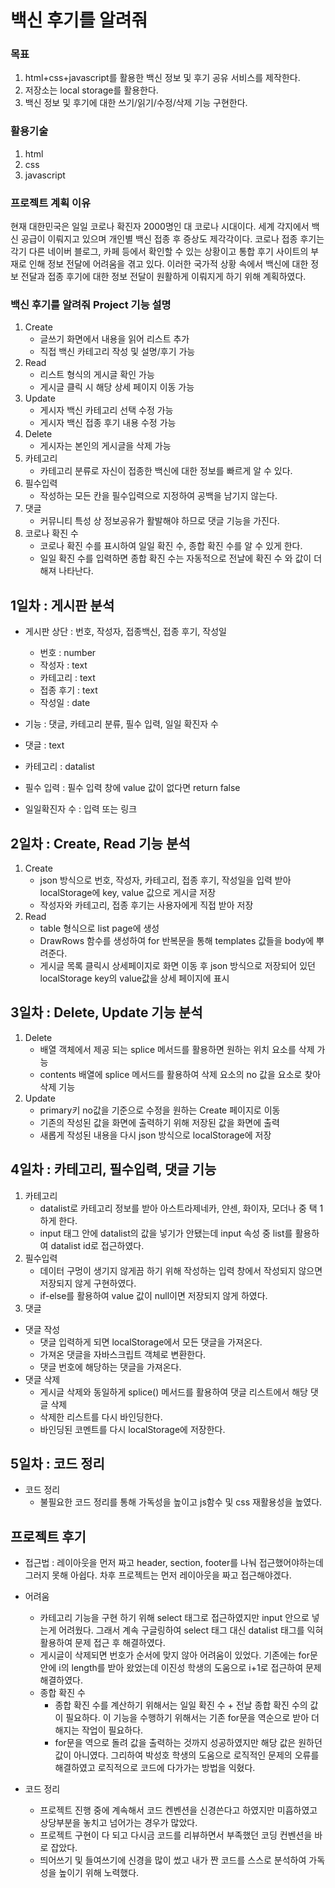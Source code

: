 # 백신 후기를 알려줘
### 목표
1. html+css+javascript를 활용한 백신 정보 및 후기 공유 서비스를 제작한다.
2. 저장소는 local storage를 활용한다.
3. 백신 정보 및 후기에 대한 쓰기/읽기/수정/삭제 기능 구현한다.

### 활용기술
1. html
2. css
3. javascript

### 프로젝트 계획 이유
현재 대한민국은 일일 코로나 확진자 2000명인 대 코로나 시대이다. 세계 각지에서 백신 공급이 이뤄지고 있으며 개인별 백신 접종 후 증상도 제각각이다. 코로나 접종 후기는 각기 다른 네이버 블로그, 카페 등에서 확인할 수 있는 상황이고 통합 후기 사이트의 부재로 인해 정보 전달에 어려움을 겪고 있다. 이러한 국가적 상황 속에서 백신에 대한 정보 전달과 접종 후기에 대한 정보 전달이 원활하게 이뤄지게 하기 위해 계획하였다.

### 백신 후기를 알려줘 Project 기능 설명
1. Create 
    - 글쓰기 화면에서 내용을 읽어 리스트 추가
    - 직접 백신 카테고리 작성 및 설명/후기 가능
2. Read
    - 리스트 형식의 게시글 확인 가능
    - 게시글 클릭 시 해당 상세 페이지 이동 가능
3. Update
    - 게시자 백신 카테고리 선택 수정 가능
    - 게시자 백신 접종 후기 내용 수정 가능
4. Delete
    - 게시자는 본인의 게시글을 삭제 가능
5. 카테고리
    - 카테고리 분류로 자신이 접종한 백신에 대한 정보를 빠르게 알 수 있다.
6. 필수입력
    - 작성하는 모든 칸을 필수입력으로 지정하여 공백을 남기지 않는다.
7. 댓글
    - 커뮤니티 특성 상 정보공유가 활발해야 하므로 댓글 기능을 가진다.
8. 코로나 확진 수
    - 코로나 확진 수를 표시하여 일일 확진 수, 종합 확진 수를 알 수 있게 한다.
    - 일일 확진 수를 입력하면 종합 확진 수는 자동적으로 전날에 확진 수 와 값이 더해져 나타난다.


## 1일차 : 게시판 분석
- 게시판 상단 : 번호, 작성자, 접종백신, 접종 후기, 작성일
    - 번호 : number
    - 작성자 : text
    - 카테고리 : text
    - 접종 후기 : text
    - 작성일 : date

- 기능 : 댓글, 카테고리 분류, 필수 입력, 일일 확진자 수
- 댓글 : text
- 카테고리 : datalist
- 필수 입력 : 필수 입력 창에 value 값이 없다면 return false
- 일일확진자 수 : 입력 또는 링크


## 2일차 : Create, Read 기능 분석
1. Create
    - json 방식으로 번호, 작성자, 카테고리, 접종 후기, 작성일을 입력 받아 localStorage에 key, value 값으로 게시글 저장
    - 작성자와 카테고리, 접종 후기는 사용자에게 직접 받아 저장
2. Read
    - table 형식으로 list page에 생성
    - DrawRows 함수를 생성하여 for 반복문을 통해 templates 값들을 body에 뿌려준다.
    - 게시글 목록 클릭시 상세페이지로 화면 이동 후 json 방식으로 저장되어 있던 localStorage key의 value값을 상세 페이지에 표시


## 3일차 : Delete, Update 기능 분석
1. Delete
    - 배열 객체에서 제공 되는 splice 메서드를 활용하면 원하는 위치 요소를 삭제 가능
    - contents 배열에 splice 메서드를 활용하여 삭제 요소의 no 값을 요소로 찾아 삭제 기능
2. Update
    - primary키 no값을 기준으로 수정을 원하는 Create 페이지로 이동
    - 기존의 작성된 값을 화면에 출력하기 위해 저장된 값을 화면에 출력
    - 새롭게 작성된 내용을 다시 json 방식으로 localStorage에 저장


## 4일차 : 카테고리, 필수입력, 댓글 기능
1. 카테고리
    - datalist로 카테고리 정보를 받아 아스트라제네카, 얀센, 화이자, 모더나 중 택 1 하게 한다.
    - input 태그 안에 datalist의 값을 넣기가 안됐는데 input 속성 중 list를 활용하여 datalist id로 접근하였다.
2. 필수입력
    - 데이터 구멍이 생기지 않게끔 하기 위해 작성하는 입력 창에서 작성되지 않으면 저장되지 않게 구현하였다.
    - if-else를 활용하여 value 값이 null이면 저장되지 않게 하였다.
3. 댓글
- 댓글 작성
    - 댓글 입력하게 되면 localStorage에서 모든 댓글을 가져온다.
    - 가져온 댓글을 자바스크립트 객체로 변환한다.
    - 댓글 번호에 해당하는 댓글을 가져온다.
- 댓글 삭제
    - 게시글 삭제와 동일하게 splice() 메서드를 활용하여 댓글 리스트에서 해당 댓글 삭제
    - 삭제한 리스트를 다시 바인딩한다.
    - 바인딩된 코멘트를 다시 localStorage에 저장한다.
   
   
## 5일차 : 코드 정리
- 코드 정리
    - 불필요한 코드 정리를 통해 가독성을 높이고 js함수 및 css 재활용성을 높였다.
   
   
## 프로젝트 후기
- 접근법 : 레이아웃을 먼저 짜고 header, section, footer를 나눠 접근했어야하는데 그러지 못해 아쉽다. 차후 프로젝트는 먼저 레이아웃을 짜고 접근해야겠다.

- 어려움
    - 카테고리 기능을 구현 하기 위해 select 태그로 접근하였지만 input 안으로 넣는게 어려웠다. 그래서 계속 구글링하여 select 태그 대신 datalist 태그를 익혀 활용하여 문제 접근 후 해결하였다.
    - 게시글이 삭제되면 번호가 순서에 맞지 않아 어려움이 있었다. 기존에는 for문 안에 i의 length를 받아 왔었는데 이진성 학생의 도움으로 i+1로 접근하여 문제 해결하였다.
    - 종합 확진 수
        - 종합 확진 수를 계산하기 위해서는 일일 확진 수 + 전날 종합 확진 수의 값이 필요하다. 이 기능을 수행하기 위해서는 기존 for문을 역순으로 받아 더해지는 작업이 필요하다.
        - for문을 역으로 돌려 값을 출력하는 것까지 성공하였지만 해당 값은 원하던 값이 아니였다. 그리하여 박성호 학생의 도움으로 로직적인 문제의 오류를 해결하였고 로직적으로 코드에 다가가는 방법을 익혔다.

- 코드 정리
    - 프로젝트 진행 중에 계속해서 코드 켄벤션을 신경쓴다고 하였지만 미흡하였고 상당부분을 놓치고 넘어가는 경우가 많았다.
    - 프로젝트 구현이 다 되고 다시금 코드를 리뷰하면서 부족했던 코딩 컨벤션을 바로 잡았다.
    - 띄어쓰기 및 들여쓰기에 신경을 많이 썼고 내가 짠 코드를 스스로 분석하여 가독성을 높이기 위해 노력했다.
